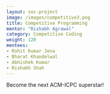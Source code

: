```yaml
---
layout: soc-project
image: /images/competitive3.png
title: Competitive Programming
mentor: "Rishabh Agrawal"
category: Competitive Coding
weight: 120
mentees:
- Rohit Kumar Jena
- Bharat Khandelwal
- Abhishek Kumar
- Rishabh Shah
---
```


Become the next ACM-ICPC superstar!
